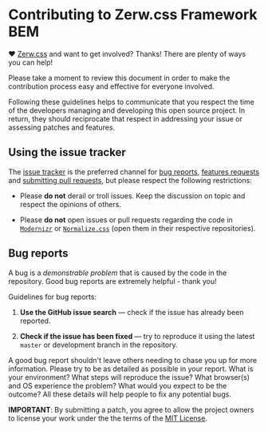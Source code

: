 # Contributing to Zerw.css Framework BEM

♥ [Zerw.css](http://html5boilerplate.com) and want to get involved?
Thanks! There are plenty of ways you can help!

Please take a moment to review this document in order to make the contribution
process easy and effective for everyone involved.

Following these guidelines helps to communicate that you respect the time of
the developers managing and developing this open source project. In return,
they should reciprocate that respect in addressing your issue or assessing
patches and features.


## Using the issue tracker

The [issue tracker](https://github.com/ivelaval/zerw.css/issues) is
the preferred channel for [bug reports](#bugs), [features requests](#features)
and [submitting pull requests](#pull-requests), but please respect the following
restrictions:

* Please **do not** derail or troll issues. Keep the discussion on topic and
  respect the opinions of others.

* Please **do not** open issues or pull requests regarding the code in
  [`Modernizr`](https://github.com/Modernizr/Modernizr) or
  [`Normalize.css`](https://github.com/necolas/normalize.css) (open them in
  their respective repositories).


<a name="bugs"></a>
## Bug reports

A bug is a _demonstrable problem_ that is caused by the code in the repository.
Good bug reports are extremely helpful - thank you!

Guidelines for bug reports:

1. **Use the GitHub issue search** &mdash; check if the issue has already been
   reported.

2. **Check if the issue has been fixed** &mdash; try to reproduce it using the
   latest `master` or development branch in the repository.


A good bug report shouldn't leave others needing to chase you up for more
information. Please try to be as detailed as possible in your report. What is
your environment? What steps will reproduce the issue? What browser(s) and OS
experience the problem? What would you expect to be the outcome? All these
details will help people to fix any potential bugs.

**IMPORTANT**: By submitting a patch, you agree to allow the project owners to
license your work under the the terms of the [MIT License](LICENSE.md).
